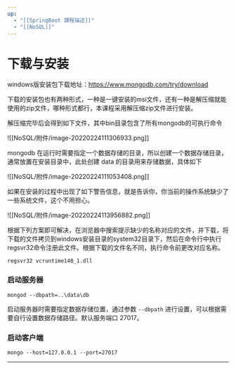 ```yaml
---
up:
  - "[[SpringBoot 課程描述]]"
  - "[[NoSQL]]"
---
```

# 下载与安装

windows版安装包下载地址：https://www.mongodb.com/try/download

​下载的安装包也有两种形式，一种是一键安装的msi文件，还有一种是解压缩就能使用的zip文件，哪种形式都行，本课程采用解压缩zip文件进行安装。

​解压缩完毕后会得到如下文件，其中bin目录包含了所有mongodb的可执行命令

![[NoSQL/附件/image-20220224111306933.png]]

​mongodb 在运行时需要指定一个数据存储的目录，所以创建一个数据存储目录，通常放置在安装目录中，此处创建 data 的目录用来存储数据，具体如下

![[NoSQL/附件/image-20220224111053408.png]]

​如果在安装的过程中出现了如下警告信息，就是告诉你，你当前的操作系统缺少了一些系统文件，这个不用担心。

![[NoSQL/附件/image-20220224113956882.png]]

​根据下列方案即可解决，在浏览器中搜索提示缺少的名称对应的文件，并下载，将下载的文件拷贝到windows安装目录的system32目录下，然后在命令行中执行regsvr32命令注册此文件。根据下载的文件名不同，执行命令前更改对应名称。

```shell
regsvr32 vcruntime140_1.dll
```

### **启动服务器**

```shell
mongod --dbpath=..\data\db
```

​启动服务器时需要指定数据存储位置，通过参数 `--dbpath` 进行设置，可以根据需要自行设置数据存储路径。默认服务端口 27017。

### **启动客户端**

```shell
mongo --host=127.0.0.1 --port=27017
```

---

